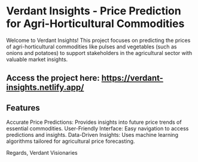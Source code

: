 # Verdant Insights - Price Prediction for Agri-Horticultural Commodities

Welcome to Verdant Insights! This project focuses on predicting the prices of agri-horticultural commodities like pulses and vegetables (such as onions and potatoes) to support stakeholders in the agricultural sector with valuable market insights.

## Access the project here: https://verdant-insights.netlify.app/

## Features

Accurate Price Predictions: Provides insights into future price trends of essential commodities.
User-Friendly Interface: Easy navigation to access predictions and insights.
Data-Driven Insights: Uses machine learning algorithms tailored for agricultural price forecasting.

Regards,
Verdant Visionaries
